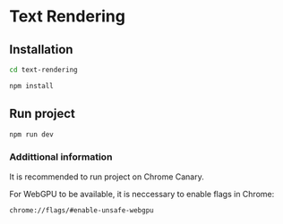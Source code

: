# Text Rendering
## Installation
```sh
cd text-rendering
```
```sh
npm install
```
## Run project
```sh
npm run dev
```

### Addittional information
It is recommended to run project on Chrome Canary. 

For WebGPU to be available, it is neccessary to enable flags in Chrome:

```
chrome://flags/#enable-unsafe-webgpu
```